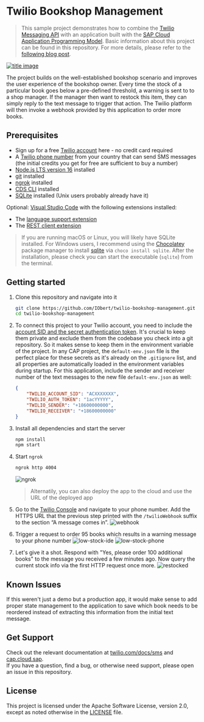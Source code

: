 # Twilio Bookshop Management

> This sample project demonstrates how to combine the [Twilio Messaging API](https://www.twilio.com/messaging) with an application built with the [SAP Cloud Application Programming Model](https://cap.cloud.sap/docs/). Basic information about this project can be found in this repository. For more details, please refer to the [following blog post](https://www.twilio.com/blog/sende-und-empfange-sms-mit-twilio-und-dem-sap-cloud-application-programming-model).

[![title image](./docs/title-image.png)](https://www.twilio.com/blog/sende-und-empfange-sms-mit-twilio-und-dem-sap-cloud-application-programming-model)


The project builds on the well-established bookshop scenario and improves the user experience of the bookshop owner. Every time the stock of a particular book goes below a pre-defined threshold, a warning is sent to to a shop manager. If the manager then want to restock this item, they can simply reply to the text message to trigger that action. The Twilio platform will then invoke a webhook provided by this application to order more books.


## Prerequisites
- Sign up for a free [Twilio account](https://www.twilio.com/referral/iSDwWn) here - no credit card required
- A [Twilio phone number](https://www.youtube.com/watch?v=f9jE5ywz8cs) from your country that can send SMS messages (the initial credits you get for free are sufficient to buy a number)
- [Node.js LTS version 16](https://nodejs.org/en/download)  installed
- [git](https://nodejs.org/en/download) installed
- [ngrok](https://ngrok.com/download) installed
- [CDS CLI](https://www.npmjs.com/package/@sap/cds-dk) installed
- [SQLite](https://cap.cloud.sap/docs/advanced/troubleshooting#how-do-i-install-sqlite-on-windows) installed (Unix users probably already have it)

Optional: 
[Visual Studio Code](https://code.visualstudio.com/Download) with the following extensions installed:
- The [language support extension](https://marketplace.visualstudio.com/items?itemName=SAPSE.vscode-cds)
- The [REST client extension](https://marketplace.visualstudio.com/items?itemName=humao.rest-client)


>  If you are running macOS or Linux, you will likely have SQLite installed. For Windows users, I recommend using the [Chocolatey](https://chocolatey.org/) package manager to install [sqlite](https://community.chocolatey.org/packages/SQLite) via `choco install sqlite`. After the installation, please check you can start the executable (`sqlite`) from the terminal.

## Getting started
1. Clone this repository and navigate into it
    ```sh
    git clone https://github.com/IObert/twilio-bookshop-management.git
    cd twilio-bookshop-management
    ```

1. To connect this project to your Twilio account, you need to include the [account SID and the secret authentication token](https://www.twilio.com/docs/iam/credentials/api#authentication). It's crucial to keep them private and exclude them from the codebase you check into a git repository. So it makes sense to keep them in the environment variable of the project. In any CAP project, the `default-env.json` file is the perfect place for these secrets as it's already on the `.gitignore` list, and all properties are automatically loaded in the environment variables during startup. For this application, include the sender and receiver number of the text messages to the new file `default-env.json` as well:
    ```json
    {
        "TWILIO_ACCOUNT_SID": "ACXXXXXXX",
        "TWILIO_AUTH_TOKEN": "1acYYYYY",
        "TWILIO_SENDER": "+18600000000",
        "TWILIO_RECEIVER": "+18600000000"
    }
    ```
1. Install all dependencies and start the server
    ```sh
    npm install
    npm start
    ```
1. Start `ngrok`
    ```sh
    ngrok http 4004
    ```
    ![ngrok](./docs/ngrok.png)
    > Alternatily, you can also deploy the app to the cloud and use the URL of the deployed app
1. Go to the [Twilio Console](https://console.twilio.com/?frameUrl=/console) and navigate to your phone number. Add the HTTPS URL that the previous step printed with the `/twilioWebhook` suffix to the section “A message comes in”.
    ![webhook](./docs/webhook.png)
1. Trigger a request to order 95 books which results in a warning message to your phone number
    ![low-stock-ide](./docs/low-stock1.png)
    ![low-stock-phone](./docs/low-stock2.png)
1. Let's give it a shot. Respond with "Yes, please order 100 additional books" to the message you received a few minutes ago. Now query the current stock info via the first HTTP request once more.
    ![restocked](./docs/restocked.png)

## Known Issues
If this weren't just a demo but a production app, it would make sense to add proper state management to the application to save which book needs to be reordered instead of extracting this information from the initial text message.

## Get Support

Check out the relevant documentation at [twilio.com/docs/sms](https://www.twilio.com/docs/sms) and [cap.cloud.sap](https://cap.cloud.sap). <br>
If you have a question, find a bug, or otherwise need support, please open an issue in this repository.

## License

This project is licensed under the Apache Software License, version 2.0, except as noted otherwise in the [LICENSE](LICENSE) file.
